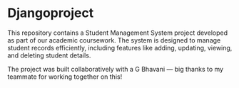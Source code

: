 # Djangoproject
This repository contains a Student Management System project developed as part of our academic coursework. The system is designed to manage student records efficiently, including features like adding, updating, viewing, and deleting student details.

The project was built collaboratively with a G Bhavani — big thanks to my teammate for working together on this!
